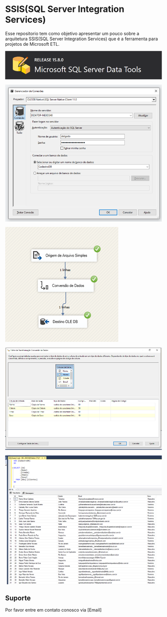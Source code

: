 # SSIS(SQL Server Integration Services)

Esse repositorio tem como objetivo apresentar um pouco sobre a arquitetura SSIS(SQL Server Integration Services) que é a ferramenta para projetos de Microsoft ETL.

![integration](/img/integration.PNG)

![conection](/img/conection.PNG)

![flow](/img/flow.PNG)

![conversao](/img/conversao.PNG)

![select](/img/select.PNG)

## Suporte

Por favor entre em contato conosco via [Email]